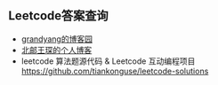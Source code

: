 ## Leetcode答案查询
- [grandyang的博客园](https://www.cnblogs.com/grandyang/p/4606334.html)
- [北邮王琛的个人博客](https://buptwc.com/)
- leetcode 算法题源代码 & Leetcode 互动编程项目  
https://github.com/tiankonguse/leetcode-solutions